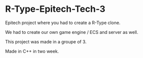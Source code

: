 # R-Type-Epitech-Tech-3
Epitech project where you had to create a R-Type clone.

We had to create our own game engine / ECS and server as well.

This project was made in a groupe of 3.

Made in C++ in two week.
